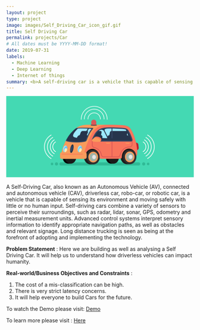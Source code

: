 ```yaml
---
layout: project
type: project
image: images/Self_Driving_Car_icon_gif.gif
title: Self Driving Car
permalink: projects/Car
# All dates must be YYYY-MM-DD format!
date: 2019-07-31
labels:
  - Machine Learning
  - Deep Learning
  - Internet of things
summary: <b>A self-driving car is a vehicle that is capable of sensing its environment and moving safely with little or no human input.<br><br><center><button onclick="location.href='https://www.youtube.com/watch?v=SqmGMiM7DCA'" type="button">WATCH DEMO</button></br></br></center></b>
---
```


<img class="ui image" src="../images/Self_Driving_Car_Banner.png">

A Self-Driving Car, also known as an Autonomous Vehicle (AV), connected and autonomous vehicle (CAV), driverless car, robo-car, or robotic car, is a vehicle that is capable of sensing its environment and moving safely with little or no human input. Self-driving cars combine a variety of sensors to perceive their surroundings, such as radar, lidar, sonar, GPS, odometry and inertial measurement units. Advanced control systems interpret sensory information to identify appropriate navigation paths, as well as obstacles and relevant signage. Long distance trucking is seen as being at the forefront of adopting and implementing the technology.

<b>Problem Statement</b> : Here we are building as well as analysing a Self Driving Car. It will help us to understand how driverless vehicles can impact humanity.

<b>Real-world/Business Objectives and Constraints</b> : 
1. The cost of a mis-classification can be high.
2. There is very strict latency concerns.
3. It will help everyone to build Cars for the future.

To watch the Demo please visit: [Demo](https://www.youtube.com/watch?v=MYwCRU429LU)

To learn more please visit : [Here](https://github.com/Souravban/Self-Driving-Car)
